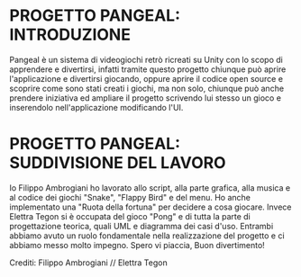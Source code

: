 # PROGETTO PANGEAL: INTRODUZIONE
Pangeal è un sistema di videogiochi retrò ricreati su Unity con lo scopo di apprendere e divertirsi, infatti tramite questo progetto chiunque può aprire l'applicazione e divertirsi giocando, oppure aprire il codice open source e scoprire come sono stati creati i giochi, ma non solo, chiunque può anche prendere iniziativa ed ampliare il progetto scrivendo lui stesso un gioco e inserendolo nell'applicazione modificando l'UI.

# PROGETTO PANGEAL: SUDDIVISIONE DEL LAVORO
Io Filippo Ambrogiani ho lavorato allo script, alla parte grafica, alla musica e al codice dei giochi "Snake", "Flappy Bird" e del menu. Ho anche implementato una "Ruota della fortuna" per decidere a cosa giocare.
Invece Elettra Tegon si è occupata del gioco "Pong" e di tutta la parte di progettazione teorica, quali UML e diagramma dei casi d'uso.
Entrambi abbiamo avuto un ruolo fondamentale nella realizzazione del progetto e ci abbiamo messo molto impegno.
Spero vi piaccia, Buon divertimento!

  Crediti: Filippo Ambrogiani // Elettra Tegon
